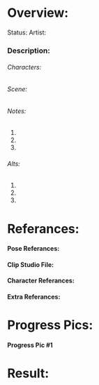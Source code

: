 # Overview:
Status: 
Artist: 
### Description:
###### Characters:
###### Scene:

###### Notes:
1. 
2.  
3. 

###### Alts:
1. 
2. 
3. 
# Referances:

#### Pose Referances:

#### Clip Studio File:

#### Character Referances:

#### Extra Referances:


# Progress Pics:
#### Progress Pic #1
# Result:

